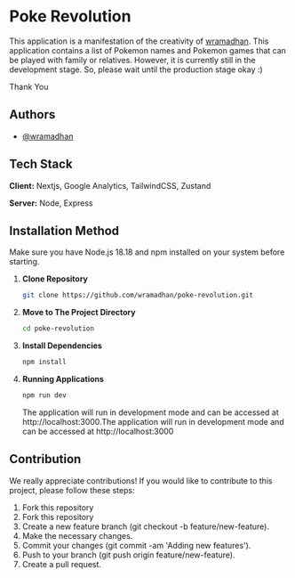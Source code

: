 # Poke Revolution

This application is a manifestation of the creativity of [wramadhan](https://www.github.com/wramadhan). This application contains a list of Pokemon names and Pokemon games that can be played with family or relatives. However, it is currently still in the development stage. So, please wait until the production stage okay :)

Thank You

## Authors

- [@wramadhan](https://www.github.com/wramadhan)

## Tech Stack

**Client:** Nextjs, Google Analytics, TailwindCSS, Zustand

**Server:** Node, Express

## Installation Method

Make sure you have Node.js 18.18 and npm installed on your system before starting.

1. **Clone Repository**

   ```bash
   git clone https://github.com/wramadhan/poke-revolution.git
   ```

2. **Move to The Project Directory**
   ```bash
   cd poke-revolution
   ```
3. **Install Dependencies**
   ```bash
   npm install
   ```
4. **Running Applications**
   ```bash
   npm run dev
   ```
   The application will run in development mode and can be accessed at http://localhost:3000.The application will run in development mode and can be accessed at http://localhost:3000

## Contribution

We really appreciate contributions! If you would like to contribute to this project, please follow these steps:

1. Fork this repository
2. Fork this repository
3. Create a new feature branch (git checkout -b feature/new-feature).
4. Make the necessary changes.
5. Commit your changes (git commit -am 'Adding new features').
6. Push to your branch (git push origin feature/new-feature).
7. Create a pull request.
